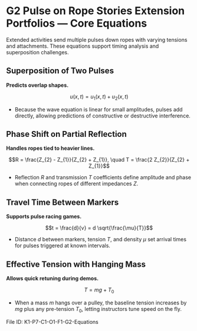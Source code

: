 # G2 Pulse on Rope Stories Extension Portfolios — Core Equations

Extended activities send multiple pulses down ropes with varying tensions and attachments. These equations support timing analysis and superposition challenges.

## Superposition of Two Pulses
**Predicts overlap shapes.**

$$u(x, t) = u_{1}(x, t) + u_{2}(x, t)$$

- Because the wave equation is linear for small amplitudes, pulses add directly, allowing predictions of constructive or destructive interference.

## Phase Shift on Partial Reflection
**Handles ropes tied to heavier lines.**

$$R = \frac{Z_{2} - Z_{1}}{Z_{2} + Z_{1}}, \quad T = \frac{2 Z_{2}}{Z_{2} + Z_{1}}$$

- Reflection $R$ and transmission $T$ coefficients define amplitude and phase when connecting ropes of different impedances $Z$.

## Travel Time Between Markers
**Supports pulse racing games.**

$$t = \frac{d}{v} = d \sqrt{\frac{\mu}{T}}$$

- Distance $d$ between markers, tension $T$, and density $\mu$ set arrival times for pulses triggered at known intervals.

## Effective Tension with Hanging Mass
**Allows quick retuning during demos.**

$$T = m g + T_{0}$$

- When a mass $m$ hangs over a pulley, the baseline tension increases by $m g$ plus any pre-tension $T_{0}$, letting instructors tune speed on the fly.

File ID: K1-P7-C1-O1-F1-G2-Equations
